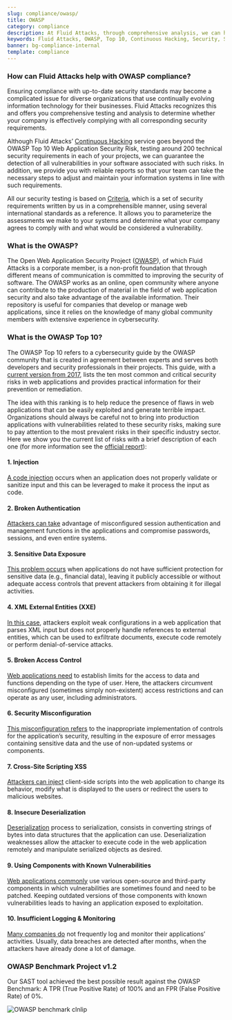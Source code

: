 ```yaml
---
slug: compliance/owasp/
title: OWASP
category: compliance
description: At Fluid Attacks, through comprehensive analysis, we can help you comply with a variety of security standards for information technology, including OWASP.
keywords: Fluid Attacks, OWASP, Top 10, Continuous Hacking, Security, Standards, Ethical Hacking, Pentesting
banner: bg-compliance-internal
template: compliance
---
```


<div class="sect2 fw3 f3 lh-2">

### How can Fluid Attacks help with OWASP compliance?

Ensuring compliance with up-to-date security standards may become a
complicated issue for diverse organizations that use continually
evolving information technology for their businesses. Fluid Attacks
recognizes this and offers you comprehensive testing and analysis to
determine whether your company is effectively complying with all
corresponding security requirements.

Although Fluid Attacks’ [Continuous
Hacking](../../services/continuous-hacking/) service goes beyond the
OWASP Top 10 Web Application Security Risk, testing around 200 technical
security requirements in each of your projects, we can guarantee the
detection of all vulnerabilities in your software associated with such
risks. In addition, we provide you with reliable reports so that your
team can take the necessary steps to adjust and maintain your
information systems in line with such requirements.

All our security testing is based on
[Criteria](https://docs.fluidattacks.com/criteria/), which is a set of
security requirements written by us in a comprehensible manner, using
several international standards as a reference. It allows you to
parameterize the assessments we make to your systems and determine what
your company agrees to comply with and what would be considered a
vulnerability.

</div>

<div class="sect2 fw3 f3 lh-2">

### What is the OWASP?

The Open Web Application Security Project ([OWASP](https://owasp.org/)),
of which Fluid Attacks is a corporate member, is a non-profit foundation
that through different means of communication is committed to improving
the security of software. The OWASP works as an online, open community
where anyone can contribute to the production of material in the field
of web application security and also take advantage of the available
information. Their repository is useful for companies that develop or
manage web applications, since it relies on the knowledge of many global
community members with extensive experience in cybersecurity.

</div>

<div class="sect2 fw3 f3 lh-2">

### What is the OWASP Top 10?

The OWASP Top 10 refers to a cybersecurity guide by the OWASP community
that is created in agreement between experts and serves both developers
and security professionals in their projects. This guide, with a
[current version
from 2017](https://owasp.org/www-project-top-ten/2017/​), lists the
ten most common and critical security risks in web applications and
provides practical information for their prevention or remediation.

The idea with this ranking is to help reduce the presence of flaws in
web applications that can be easily exploited and generate terrible
impact. Organizations should always be careful not to bring into
production applications with vulnerabilities related to these security
risks, making sure to pay attention to the most prevalent risks in their
specific industry sector. Here we show you the current list of risks
with a brief description of each one (for more information see the
[official report](https://owasp.org/www-project-top-ten/2017/)):

<div class="sect3 owasp-col fl">

#### 1. Injection

[A code
injection](https://owasp.org/www-project-top-ten/2017/A1_2017-Injection)
occurs when an application does not properly validate or sanitize input
and this can be leveraged to make it process the input as code.

</div>

<div class="sect3 owasp-col fr">

#### 2. Broken Authentication

[Attackers can
take](https://owasp.org/www-project-top-ten/2017/A2_2017-Broken_Authentication)
advantage of misconfigured session authentication and management
functions in the applications and compromise passwords, sessions, and
even entire systems.

</div>

<div class="sect3 owasp-col fl">

#### 3. Sensitive Data Exposure

[This problem
occurs](https://owasp.org/www-project-top-ten/2017/A3_2017-Sensitive_Data_Exposure)
when applications do not have sufficient protection for sensitive data
(e.g., financial data), leaving it publicly accessible or without
adequate access controls that prevent attackers from obtaining it for
illegal activities.

</div>

<div class="sect3 owasp-col fr">

#### 4. XML External Entities (XXE)

[In this
case](https://owasp.org/www-project-top-ten/2017/A4_2017-XML_External_Entities_\(XXE\)),
attackers exploit weak configurations in a web application that parses
XML input but does not properly handle references to external entities,
which can be used to exfiltrate documents, execute code remotely or
perform denial-of-service attacks.

</div>

<div class="sect3 owasp-col fl">

#### 5. Broken Access Control

[Web applications
need](https://owasp.org/www-project-top-ten/2017/A5_2017-Broken_Access_Control)
to establish limits for the access to data and functions depending on
the type of user. Here, the attackers circumvent misconfigured
(sometimes simply non-existent) access restrictions and can operate as
any user, including administrators.

</div>

<div class="sect3 owasp-col fr">

#### 6. Security Misconfiguration

[This misconfiguration
refers](https://owasp.org/www-project-top-ten/2017/A6_2017-Security_Misconfiguration)
to the inappropriate implementation of controls for the application’s
security, resulting in the exposure of error messages containing
sensitive data and the use of non-updated systems or components.

</div>

<div class="sect3 owasp-col fl">

#### 7. Cross-Site Scripting XSS

[Attackers can
inject](https://owasp.org/www-project-top-ten/2017/A7_2017-Cross-Site_Scripting_\(XSS\))
client-side scripts into the web application to change its behavior,
modify what is displayed to the users or redirect the users to malicious
websites.

</div>

<div class="sect3 owasp-col fr">

#### 8. Insecure Deserialization

[Deserialization](https://owasp.org/www-project-top-ten/2017/A8_2017-Insecure_Deserialization)
process to serialization, consists in converting strings of bytes into
data structures that the application can use. Deserialization weaknesses
allow the attacker to execute code in the web application remotely and
manipulate serialized objects as desired.

</div>

<div class="sect3 owasp-col fl">

#### 9. Using Components with Known Vulnerabilities

[Web applications
commonly](https://owasp.org/www-project-top-ten/2017/A9_2017-Using_Components_with_Known_Vulnerabilities)
use various open-source and third-party components in which
vulnerabilities are sometimes found and need to be patched. Keeping
outdated versions of those components with known vulnerabilities leads
to having an application exposed to exploitation.

</div>

<div class="sect3 owasp-col fr">

#### 10. Insufficient Logging & Monitoring

[Many companies
do](https://owasp.org/www-project-top-ten/2017/A10_2017-Insufficient_Logging%2526Monitoring)
not frequently log and monitor their applications’ activities. Usually,
data breaches are detected after months, when the attackers have already
done a lot of damage.

</div>

</div>

<div class="sect2 fw3 f3 lh-2">

### OWASP Benchmark Project v1.2

Our SAST tool achieved the best possible result against the OWASP
Benchmark: A TPR (True Positive Rate) of 100% and an FPR (False Positive
Rate) of 0%.

![OWASP benchmark
clnlip](https://res.cloudinary.com/fluid-attacks/image/upload/v1619725547/airs/compliance/OWASP_benchmark_clnlip.webp)

</div>